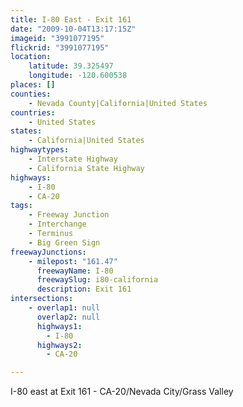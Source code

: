```yaml
---
title: I-80 East - Exit 161
date: "2009-10-04T13:17:15Z"
imageid: "3991077195"
flickrid: "3991077195"
location:
    latitude: 39.325497
    longitude: -120.600538
places: []
counties:
    - Nevada County|California|United States
countries:
    - United States
states:
    - California|United States
highwaytypes:
    - Interstate Highway
    - California State Highway
highways:
    - I-80
    - CA-20
tags:
    - Freeway Junction
    - Interchange
    - Terminus
    - Big Green Sign
freewayJunctions:
    - milepost: "161.47"
      freewayName: I-80
      freewaySlug: i80-california
      description: Exit 161
intersections:
    - overlap1: null
      overlap2: null
      highways1:
        - I-80
      highways2:
        - CA-20

---
```

I-80 east at Exit 161 - CA-20/Nevada City/Grass Valley